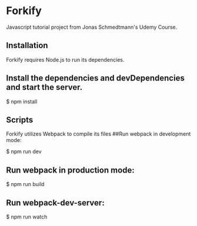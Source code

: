 # Forkify

Javascript tutorial project from Jonas Schmedtmann's Udemy Course.

## Installation

Forkify requires Node.js to run its dependencies.

## Install the dependencies and devDependencies and start the server.

$ npm install

## Scripts

Forkify utilizes Webpack to compile its files
##Run webpack in development mode:

$ npm run dev

## Run webpack in production mode:

$ npm run build

## Run webpack-dev-server:

$ npm run watch
